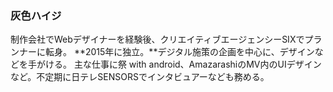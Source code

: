 ### 灰色ハイジ

制作会社でWebデザイナーを経験後、クリエイティブエージェンシーSIXでプランナーに転身。
**2015年に独立。**デジタル施策の企画を中心に、デザインなどを手がける。
主な仕事に祭 with android、AmazarashiのMV内のUIデザインなど。不定期に日テレSENSORSでインタビュアーなども務める。
